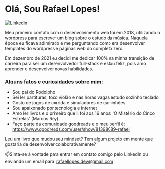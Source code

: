 # Olá, Sou Rafael Lopes!

<a href="https://www.linkedin.com/in/rafael-lopes-fullstack-developer/">![Linkedin](https://img.shields.io/badge/LinkedIn-blue??style=for-the-badge&logo=Linkedin&labelColor=blue)</a>
 
Meu primeiro contato com o desenvolvimento web foi em 2018, utilizando o wordpress para escrever um blog sobre o estudo da música. Naquela época eu ficava adimirado e me perguntando como era desenvolver templates do wordpress e páginas web do completo zero.

Em dezembro de 2021 eu decidi me dedicar 100% na minha transição de carreira para ser um desenvolvedor full-stack e estou feliz, pois amo aprender e desenvolver novas habilidades.

### Alguns fatos e curiosidades sobre mim:
- Sou pai do Rodolpho
- Sei ler partituras, toco violão e nas horas vagas estudo sozinho teclado
- Gosto de jogos de corrida e simuladores de caminhões
- Sou apaixonado por tecnologia e internet
- Amo ler livros e o primeiro que li foi aos 16 anos: 'O Mistério do Cinco Estrelas' (Marcos Rey) 
- Faço parte da comunidade goodreads e o meu perfil é: https://www.goodreads.com/user/show/81398089-rafael

Leu um livro que mudou seu mindset? Tem algum projeto em mente que gostaria de desenvolver colaborativamente?





📫Sinta-se à vontade para entrar em contato comigo pelo LinkedIn ou enviando um email para: rafaellopes.dev@gmail.com
<!---
rafix923/rafix923 is a ✨ special ✨ repository because its `README.md` (this file) appears on your GitHub profile.
You can click the Preview link to take a look at your changes.
--->
